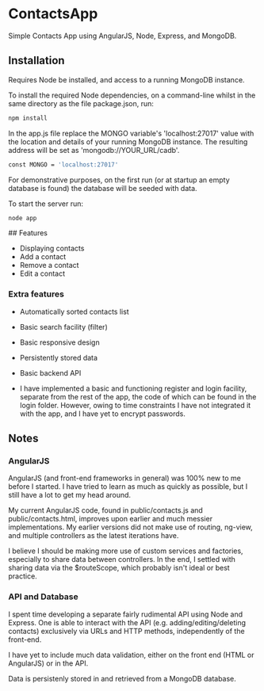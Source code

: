 # ContactsApp
Simple Contacts App using AngularJS, Node, Express, and MongoDB.

## Installation
Requires Node be installed, and access to a running MongoDB instance.

To install the required Node dependencies, on a command-line whilst in the same directory as the file package.json, run:

```bash
npm install
```

In the app.js file replace the MONGO variable's 'localhost:27017' value with the location and details of your running MongoDB instance.
The resulting address will be set as 'mongodb://YOUR_URL/cadb'.

```bash
const MONGO = 'localhost:27017'
```

For demonstrative purposes, on the first run (or at startup an empty database is found) the database will be seeded with data.

To start the server run: 

```bash
node app
```

## Features
* Displaying contacts
* Add a contact
* Remove a contact
* Edit a contact

### Extra features
* Automatically sorted contacts list
* Basic search facility (filter)
* Basic responsive design

* Persistently stored data
* Basic backend API

* I have implemented a basic and functioning register and login facility, separate from the rest of the app, the code of which can be found in the login folder. However, owing to time constraints I have not integrated it with the app, and I have yet to encrypt passwords.

## Notes
### AngularJS
AngularJS (and front-end frameworks in general) was 100% new to me before I started. I have tried to learn as much as quickly as possible, but I still have a lot to get my head around.

My current AngularJS code, found in public/contacts.js and public/contacts.html, improves upon earlier and much messier implementations. My earlier versions did not make use of routing, ng-view, and multiple controllers as the latest iterations have.

I believe I should be making more use of custom services and factories, especially to share data between controllers. In the end, I settled with sharing data via the $routeScope, which probably isn't ideal or best practice.

### API and Database
I spent time developing a separate fairly rudimental API using Node and Express. One is able to interact with the API (e.g. adding/editing/deleting contacts) exclusively via URLs and HTTP methods, independently of the front-end. 

I have yet to include much data validation, either on the front end (HTML or AngularJS) or in the API.

Data is persistenly stored in and retrieved from a MongoDB database.